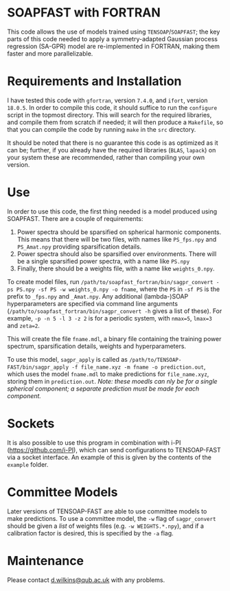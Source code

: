 # SOAPFAST with FORTRAN

This code allows the use of models trained using `TENSOAP`/`SOAPFAST`; the key parts of this code needed to apply a symmetry-adapted Gaussian process regression (SA-GPR) model are re-implemented in FORTRAN, making them faster and more parallelizable.

# Requirements and Installation

I have tested this code with `gfortran`, version `7.4.0`, and `ifort`, version `18.0.5`. In order to compile this code, it should suffice to run the `configure` script in the topmost directory. This will search for the required libraries, and compile them from scratch if needed; it will then produce a `Makefile`, so that you can compile the code by running `make` in the `src` directory.

It should be noted that there is no guarantee this code is as optimized as it can be; further, if you already have the required libraries (`BLAS`, `lapack`) on your system these are recommended, rather than compiling your own version.

# Use

In order to use this code, the first thing needed is a model produced using SOAPFAST. There are a couple of requirements:

1. Power spectra should be sparsified on spherical harmonic components. This means that there will be two files, with names like `PS_fps.npy` and `PS_Amat.npy` providing sparsification details.
2. Power spectra should also be sparsified over environments. There will be a single sparsified power spectra, with a name like `PS.npy`
3. Finally, there should be a weights file, with a name like `weights_0.npy`.

To create model files, run `/path/to/soapfast_fortran/bin/sagpr_convert -ps PS.npy -sf PS -w weights_0.npy -o fname`, where the `PS` in `-sf PS` is the prefix to `_fps.npy` and `_Amat.npy`. Any additional (lambda-)SOAP hyperparameters are specified via command line arguments (`/path/to/soapfast_fortran/bin/sagpr_convert -h` gives a list of these). For example, `-p -n 5 -l 3 -z 2` is for a periodic system, with `nmax=5`, `lmax=3` and `zeta=2`.

This will create the file `fname.mdl`, a binary file containing the training power spectrum, sparsification details, weights and hyperparameters.

To use this model, `sagpr_apply` is called as `/path/to/TENSOAP-FAST/bin/sagpr_apply -f file_name.xyz -m fname -o prediction.out`, which uses the model `fname.mdl` to make predictions for `file_name.xyz`, storing them in `prediction.out`. *Note: these moedls can nly be for a single spherical component; a separate prediction must be made for each component.*

# Sockets

It is also possible to use this program in combination with i-PI (https://github.com/i-PI), which can send configurations to TENSOAP-FAST via a socket interface. An example of this is given by the contents of the `example` folder.

# Committee Models

Later versions of TENSOAP-FAST are able to use committee models to make predictions. To use a committee model, the `-w` flag of `sagpr_convert` should be given a *list* of weights files (e.g. `-w WEIGHTS.*.npy`), and if a calibration factor is desired, this is specified by the `-a` flag.

# Maintenance

Please contact d.wilkins@qub.ac.uk with any problems.
